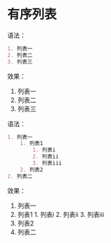# 有序列表

语法：

```markdown
1. 列表一
2. 列表二
3. 列表三
```

效果：

1. 列表一
2. 列表二
3. 列表三

语法：

```markdown
1. 列表一
	1. 列表1
		1. 列表i
		2. 列表ii
		3. 列表iii
	2. 列表2
2. 列表二
```

效果：

1. 列表一
  1. 列表1
    1. 列表i
    2. 列表ii
    3. 列表iii
  2. 列表2
2. 列表二

